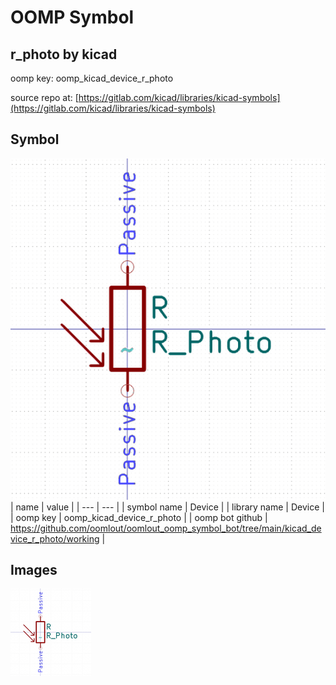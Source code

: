 # OOMP Symbol  
## r_photo  by kicad  
  
oomp key: oomp_kicad_device_r_photo  
  
source repo at: [https://gitlab.com/kicad/libraries/kicad-symbols](https://gitlab.com/kicad/libraries/kicad-symbols)  
## Symbol  
  
[![working.png](working_600.png)](working.png)  
| name | value | 
| --- | --- | 
| symbol name | Device | 
| library name | Device | 
| oomp key | oomp_kicad_device_r_photo | 
| oomp bot github | https://github.com/oomlout/oomlout_oomp_symbol_bot/tree/main/kicad_device_r_photo/working | 
## Images  
  
[![working.png](working_140.png)](working.png)  
